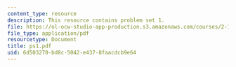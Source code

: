 ```yaml
---
content_type: resource
description: This resource contains problem set 1.
file: https://ol-ocw-studio-app-production.s3.amazonaws.com/courses/2-171-analysis-and-design-of-digital-control-systems-fall-2006/6d503270bd8c5042e4378faacdcb9e64_ps1.pdf
file_type: application/pdf
resourcetype: Document
title: ps1.pdf
uid: 6d503270-bd8c-5042-e437-8faacdcb9e64
---
```

